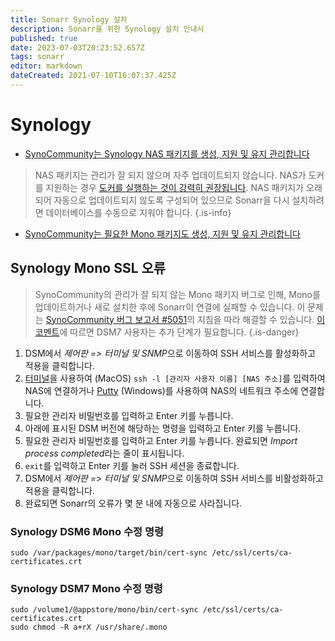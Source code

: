 ```yaml
---
title: Sonarr Synology 설치
description: Sonarr을 위한 Synology 설치 안내서
published: true
date: 2023-07-03T20:23:52.657Z
tags: sonarr
editor: markdown
dateCreated: 2021-07-10T16:07:37.425Z
---
```


# Synology

- [SynoCommunity는 Synology NAS 패키지를 생성, 지원 및 유지 관리합니다](https://synocommunity.com/package/nzbdrone)

> NAS 패키지는 관리가 잘 되지 않으며 자주 업데이트되지 않습니다. NAS가 도커를 지원하는 경우 [도커를 실행하는 것이 강력히 권장됩니다](https://trash-guides.info/Hardlinks/How-to-setup-for/Synology/). NAS 패키지가 오래되어 자동으로 업데이트되지 않도록 구성되어 있으므로 Sonarr을 다시 설치하려면 데이터베이스를 수동으로 지워야 합니다. {.is-info}

- [SynoCommunity는 필요한 Mono 패키지도 생성, 지원 및 유지 관리합니다](https://synocommunity.com/package/mono)

## Synology Mono SSL 오류

> SynoCommunity의 관리가 잘 되지 않는 Mono 패키지 버그로 인해, Mono를 업데이트하거나 새로 설치한 후에 Sonarr이 연결에 실패할 수 있습니다. 이 문제는 [SynoCommunity 버그 보고서 #5051](https://github.com/SynoCommunity/spksrc/issues/5051#issuecomment-1009758625)의 지침을 따라 해결할 수 있습니다. [이 코멘트](https://github.com/SynoCommunity/spksrc/issues/5051#issuecomment-1153245799)에 따르면 DSM7 사용자는 추가 단계가 필요합니다.
{.is-danger}

1. DSM에서 *제어판 => 터미널 및 SNMP*으로 이동하여 SSH 서비스를 활성화하고 적용을 클릭합니다.
1. [터미널](https://support.apple.com/en-gb/guide/terminal/apd5265185d-f365-44cb-8b09-71a064a42125/mac)을 사용하여 (MacOS) `ssh -l [관리자 사용자 이름] [NAS 주소]`를 입력하여 NAS에 연결하거나 [Putty](https://www.putty.org/) (Windows)를 사용하여 NAS의 네트워크 주소에 연결합니다.
1. 필요한 관리자 비밀번호를 입력하고 Enter 키를 누릅니다.
1. 아래에 표시된 DSM 버전에 해당하는 명령을 입력하고 Enter 키를 누릅니다.
1. 필요한 관리자 비밀번호를 입력하고 Enter 키를 누릅니다. 완료되면 *Import process completed*라는 줄이 표시됩니다.
1. `exit`를 입력하고 Enter 키를 눌러 SSH 세션을 종료합니다.
1. DSM에서 *제어판 => 터미널 및 SNMP*으로 이동하여 SSH 서비스를 비활성화하고 적용을 클릭합니다.
1. 완료되면 Sonarr의 오류가 몇 분 내에 자동으로 사라집니다.

### Synology DSM6 Mono 수정 명령

```shell
sudo /var/packages/mono/target/bin/cert-sync /etc/ssl/certs/ca-certificates.crt
```

### Synology DSM7 Mono 수정 명령

```shell
sudo /volume1/@appstore/mono/bin/cert-sync /etc/ssl/certs/ca-certificates.crt
sudo chmod -R a+rX /usr/share/.mono
```